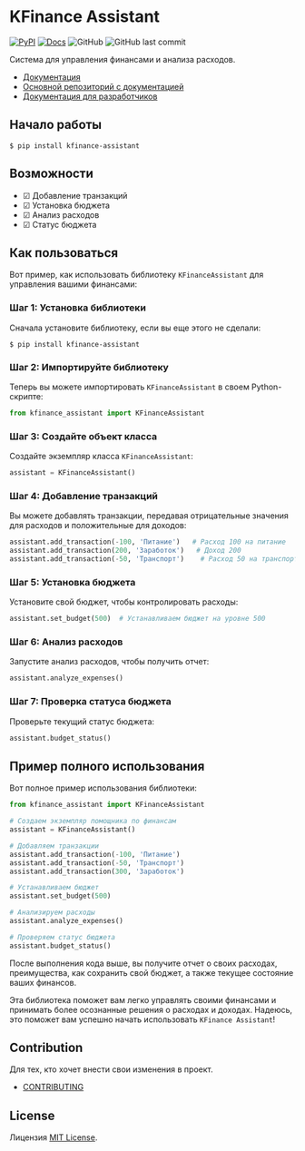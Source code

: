 # KFinance Assistant

[![PyPI](https://img.shields.io/pypi/v/kfinance-assistant)](https://pypi.org/project/kfinance-assistant/)
[![Docs](https://img.shields.io/badge/docs-latest-blue)]()
![GitHub](https://img.shields.io/github/license/artemkuerton/kfinance_assistant)
![GitHub last commit](https://img.shields.io/github/last-commit/artemkuerton/kfinance_assistant)

Система для управления финансами и анализа расходов.

- [Документация]()
- [Основной репозиторий с документацией]()
- [Документация для разработчиков]()

## Начало работы

<!-- termynal -->

```
$ pip install kfinance-assistant
```

## Возможности

- &#9745; Добавление транзакций
- &#9745; Установка бюджета
- &#9745; Анализ расходов
- &#9745; Статус бюджета

## Как пользоваться

Вот пример, как использовать библиотеку `KFinanceAssistant` для управления вашими финансами:

### Шаг 1: Установка библиотеки

Сначала установите библиотеку, если вы еще этого не сделали:

<!-- termynal -->

```
$ pip install kfinance-assistant
```

### Шаг 2: Импортируйте библиотеку

Теперь вы можете импортировать `KFinanceAssistant` в своем Python-скрипте:

```python
from kfinance_assistant import KFinanceAssistant
```

### Шаг 3: Создайте объект класса

Создайте экземпляр класса `KFinanceAssistant`:

```python
assistant = KFinanceAssistant()
```

### Шаг 4: Добавление транзакций

Вы можете добавлять транзакции, передавая отрицательные значения для расходов и положительные для доходов:

```python
assistant.add_transaction(-100, 'Питание')   # Расход 100 на питание
assistant.add_transaction(200, 'Заработок')   # Доход 200
assistant.add_transaction(-50, 'Транспорт')    # Расход 50 на транспорт
```

### Шаг 5: Установка бюджета

Установите свой бюджет, чтобы контролировать расходы:

```python
assistant.set_budget(500)  # Устанавливаем бюджет на уровне 500
```

### Шаг 6: Анализ расходов

Запустите анализ расходов, чтобы получить отчет:

```python
assistant.analyze_expenses()
```

### Шаг 7: Проверка статуса бюджета

Проверьте текущий статус бюджета:

```python
assistant.budget_status()
```

## Пример полного использования

Вот полное пример использования библиотеки:

```python
from kfinance_assistant import KFinanceAssistant

# Создаем экземпляр помощника по финансам
assistant = KFinanceAssistant()

# Добавляем транзакции
assistant.add_transaction(-100, 'Питание')
assistant.add_transaction(-50, 'Транспорт')
assistant.add_transaction(300, 'Заработок')

# Устанавливаем бюджет
assistant.set_budget(500)

# Анализируем расходы
assistant.analyze_expenses()

# Проверяем статус бюджета
assistant.budget_status()
```

После выполнения кода выше, вы получите отчет о своих расходах, преимущества, как сохранить свой бюджет, а также текущее состояние ваших финансов.

Эта библиотека поможет вам легко управлять своими финансами и принимать более осознанные решения о расходах и доходах. Надеюсь, это поможет вам успешно начать использовать `KFinance Assistant`!

## Contribution

Для тех, кто хочет внести свои изменения в проект.

- [CONTRIBUTING](https://github.com/artemkuerton/kfinance_assistant/blob/main/CONTRIBUTING.md)

## License

Лицензия [MIT License](https://github.com/artemkuerton/kfinance_assistant/blob/main/LICENSE).